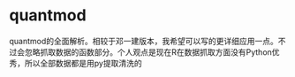 # quantmod

quantmod的全面解析。相较于邓一建版本，我希望可以写的更详细应用一点。不过会忽略抓取数据的函数部分。个人观点是现在R在数据抓取方面没有Python优秀，所以全部数据都是用py提取清洗的
